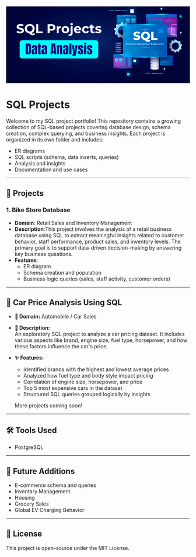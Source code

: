 ![SQL Screenshot](images/screenshot.PNG)


# SQL Projects

Welcome to my SQL project portfolio! This repository contains a growing collection of SQL-based projects covering database design, schema creation, complex querying, and business insights. Each project is organized in its own folder and includes:

- ER diagrams
- SQL scripts (schema, data inserts, queries)
- Analysis and insights
- Documentation and use cases

---

## 📁 Projects

### 1. Bike Store Database

- **Domain**: Retail Sales and Inventory Management
- **Description**:This project involves the analysis of a retail business database using SQL to extract meaningful insights related to customer behavior, staff performance, product sales, and inventory levels. The primary goal is to support data-driven decision-making by answering key business questions.
- **Features**:
  - ER diagram
  - Schema creation and population
  - Business logic queries (sales, staff activity, customer orders)

---
## 🚗 Car Price Analysis Using SQL

- **📂 Domain:** Automobile / Car Sales
- **📝 Description:**  
  An exploratory SQL project to analyze a car pricing dataset. It includes various aspects like brand, engine size, fuel type, horsepower, and how these factors influence the car's price.
- **✨ Features:**
  - Identified brands with the highest and lowest average prices
  - Analyzed how fuel type and body style impact pricing
  - Correlation of engine size, horsepower, and price
  - Top 5 most expensive cars in the dataset
  - Structured SQL queries grouped logically by insights
 
  More projects coming soon!
---
## 🛠️ Tools Used

- PostgreSQL

---

## 📌 Future Additions

- E-commerce schema and queries
- Inventary Management
- Housing
- Grocery Sales
- Global EV Charging Behavior

---

## 🧾 License

This project is open-source under the MIT License.
